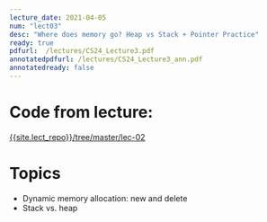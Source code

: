```yaml
---
lecture_date: 2021-04-05
num: "lect03"
desc: "Where does memory go? Heap vs Stack + Pointer Practice"
ready: true
pdfurl:  /lectures/CS24_Lecture3.pdf
annotatedpdfurl: /lectures/CS24_Lecture3_ann.pdf
annotatedready: false
---
```



# Code from lecture:

[{{site.lect_repo}}/tree/master/lec-02]({{site.lect_repo}}/tree/master/lec-02)

# Topics
* Dynamic memory allocation: new and delete
* Stack vs. heap



